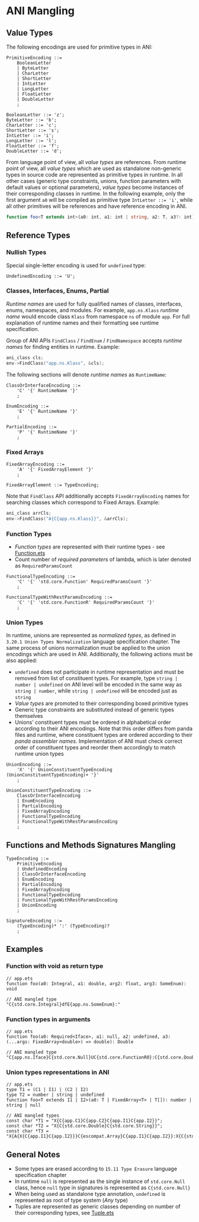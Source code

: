 # ANI Mangling

## Value Types

The following encodings are used for primitive types in ANI:

```
PrimitiveEncoding ::=
    BooleanLetter
    | ByteLetter
    | CharLetter
    | ShortLetter
    | IntLetter
    | LongLetter
    | FloatLetter
    | DoubleLetter
    ;

BooleanLetter ::= 'z';
ByteLetter ::= 'b';
CharLetter ::= 'c';
ShortLetter ::= 's';
IntLetter ::= 'i';
LongLetter ::= 'l';
FloatLetter ::= 'f';
DoubleLetter ::= 'd';
```

From language point of view, all _value types_ are references. From runtime point of view, all _value types_ which are used as standalone non-generic types in source code are represented as primitive types in runtime. In all other cases (generic type constraints, unions, function parameters with default values or optional parameters), _value types_ become instances of their corresponding classes in runtime. In the following example, only the first argument `a0` will be compiled as primitive type `IntLetter ::= 'i'`, while all other primitives will be references and have reference encoding in ANI.

```ts
function foo<T extends int>(a0: int, a1: int | string, a2: T, a3?: int)
```

## Reference Types

### Nullish Types

Special single-letter encoding is used for `undefined` type:

```
UndefinedEncoding ::= 'U';
```

### Classes, Interfaces, Enums, Partial<T>

_Runtime names_ are used for fully qualified names of classes, interfaces, enums, namespaces, and modules. For example, `app.ns.Klass` _runtime name_ would encode class `Klass` from namespace `ns` of module `app`. For full explanation of runtime names and their formatting see runtime specification.

Group of ANI APIs `FindClass` / `FindEnum` / `FindNamespace` accepts _runtime names_ for finding entities in runtime. Example:

```c
ani_class cls;
env->FindClass("app.ns.Klass", &cls);
```

The following sections will denote _runtime names_ as `RuntimeName`:

```
ClassOrInterfaceEncoding ::=
    'C' '{' RuntimeName '}'
    ;

EnumEncoding ::=
    'E' '{' RuntimeName '}'
    ;

PartialEncoding ::=
    'P' '{' RuntimeName '}'
    ;
```

### Fixed Arrays

```
FixedArrayEncoding ::=
    'A' '{' FixedArrayElement '}'
    ;

FixedArrayElement ::= TypeEncoding;
```

Note that `FindClass` API additionally accepts `FixedArrayEncoding` names for searching classes which correspond to Fixed Arrays. Example:

```c
ani_class arrCls;
env->FindClass("A{C{app.ns.Klass}}", &arrCls);
```

### Function Types

* _Function types_ are represented with their runtime types - see [Function.ets](../../../stdlib/std/core/Function.ets)
* Count number of _required parameters_ of lambda, which is later denoted as `RequiredParamsCount`

```
FunctionalTypeEncoding ::=
    'C' '{' 'std.core.Function' RequiredParamsCount '}'
    ;

FunctionalTypeWithRestParamsEncoding ::=
    'C' '{' 'std.core.FunctionR' RequiredParamsCount '}'
    ;
```

### Union Types

In runtime, unions are represented as _normalized types_, as defined in `3.20.1 Union Types Normalization` language specification chapter. The same process of unions normalization must be applied to the union encodings which are used in ANI. Additionally, the following actions must be also applied:
* `undefined` does not participate in runtime representation and must be removed from list of constituent types. For example, type `string | number | undefined` on ANI level will be encoded in the same way as `string | number`, while `string | undefined` will be encoded just as `string`
* _Value types_ are promoted to their corresponding boxed primitive types
* Generic type constraints are substituted instead of generic types themselves
* Unions' constituent types must be ordered in alphabetical order according to their ANI encodings. Note that this order differs from panda files and runtime, where constituent types are ordered according to their _panda assembler names_. Implementation of ANI must check correct order of constituent types and reorder them accordingly to match runtime union types

```
UnionEncoding ::=
    'X' '{' UnionConstituentTypeEncoding (UnionConstituentTypeEncoding)+ '}'
    ;

UnionConstituentTypeEncoding ::=
    ClassOrInterfaceEncoding
    | EnumEncoding
    | PartialEncoding
    | FixedArrayEncoding
    | FunctionalTypeEncoding
    | FunctionalTypeWithRestParamsEncoding
    ;
```

## Functions and Methods Signatures Mangling

```
TypeEncoding ::=
    PrimitiveEncoding
    | UndefinedEncoding
    | ClassOrInterfaceEncoding
    | EnumEncoding
    | PartialEncoding
    | FixedArrayEncoding
    | FunctionalTypeEncoding
    | FunctionalTypeWithRestParamsEncoding
    | UnionEncoding
    ;

SignatureEncoding ::=
    (TypeEncoding)* ':' (TypeEncoding)?
    ;
```

## Examples

### Function with void as return type

```
// app.ets
function foo(a0: Integral, a1: double, arg2: float, arg3: SomeEnum): void

// ANI mangled type
"C{std.core.Integral}dfE{app.ns.SomeEnum}:"
```

### Function types in arguments

```
// app.ets
function foo(a0: Required<Iface>, a1: null, a2: undefined, a3: (...args: FixedArray<double>) => double): Double

// ANI mangled type
"C{app.ns.Iface}C{std.core.Null}UC{std.core.FunctionR0}:C{std.core.Double}"
```

### Union types representations in ANI

```
// app.ets
type T1 = (C1 | I1) | (C2 | I2)
type T2 = number | string | undefined
function foo<T extends I1 | I2>(a0: T | FixedArray<T> | T[]): number | string | null

// ANI mangled types
const char *T1 = "X{C{app.C1}C{app.C2}C{app.I1}C{app.I2}}";
const char *T2 = "X{C{std.core.Double}C{std.core.String}}";
const char *T3 = "X{A{X{C{app.I1}C{app.I2}}}C{escompat.Array}C{app.I1}C{app.I2}}:X{C{std.core.Double}C{std.core.Null}C{std.core.String}}";
```

## General Notes

* Some types are erased according to `15.11 Type Erasure` language specification chapter
* In runtime `null` is represented as the single instance of `std.core.Null` class, hence `null` type in signatures is represented as `C{std.core.Null}`
* When being used as standalone type annotation, `undefined` is represented as root of type system (_Any_ type)
* Tuples are represented as generic classes depending on number of their corresponding types, see [Tuple.ets](../../../stdlib/std/core/Tuple.ets)
